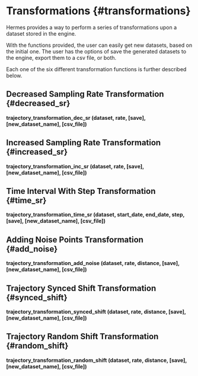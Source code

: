 # Transformations {#transformations}

Hermes provides a way to perform a series of transformations upon a dataset
stored in the engine.

With the functions provided, the user can easily get new datasets, based on the
initial one. The user has the options of save the generated datasets to the
engine, export them to a csv file, or both.

Each one of the six different transformation functions is further described
below.

## Decreased Sampling Rate Transformation {#decreased_sr}
**trajectory\_transformation\_dec\_sr (dataset, rate, \[save\], \[new\_dataset\_name\], \[csv_file\])**

## Increased Sampling Rate Transformation {#increased_sr}
**trajectory\_transformation\_inc\_sr (dataset, rate, \[save\], \[new\_dataset\_name\], \[csv_file\])**

## Time Interval With Step Transformation {#time_sr}
**trajectory\_transformation\_time\_sr (dataset, start\_date, end\_date, step, \[save\], \[new\_dataset\_name\], \[csv_file\])**

## Adding Noise Points Transformation {#add_noise}
**trajectory\_transformation\_add\_noise (dataset, rate, distance, \[save\], \[new\_dataset\_name\], \[csv_file\])**

## Trajectory Synced Shift Transformation {#synced_shift}
**trajectory\_transformation\_synced\_shift (dataset, rate, distance, \[save\], \[new\_dataset\_name\], \[csv_file\])**

## Trajectory Random Shift Transformation {#random_shift}
**trajectory\_transformation\_random\_shift (dataset, rate, distance, \[save\], \[new\_dataset\_name\], \[csv_file\])**
